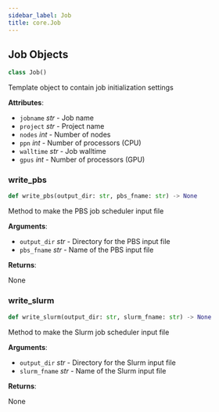 ```yaml
---
sidebar_label: Job
title: core.Job
---
```


## Job Objects

```python
class Job()
```

Template object to contain job initialization settings

**Attributes**:

- `jobname` _str_ - Job name
- `project` _str_ - Project name
- `nodes` _int_ - Number of nodes
- `ppn` _int_ - Number of processors (CPU)
- `walltime` _str_ - Job walltime
- `gpus` _int_ - Number of processors (GPU)

### write_pbs

```python
def write_pbs(output_dir: str, pbs_fname: str) -> None
```

Method to make the PBS job scheduler input file

**Arguments**:

- `output_dir` _str_ - Directory for the PBS input file
- `pbs_fname` _str_ - Name of the PBS input file

**Returns**:

None

### write_slurm

```python
def write_slurm(output_dir: str, slurm_fname: str) -> None
```

Method to make the Slurm job scheduler input file

**Arguments**:

- `output_dir` _str_ - Directory for the Slurm input file
- `slurm_fname` _str_ - Name of the Slurm input file

**Returns**:

None
